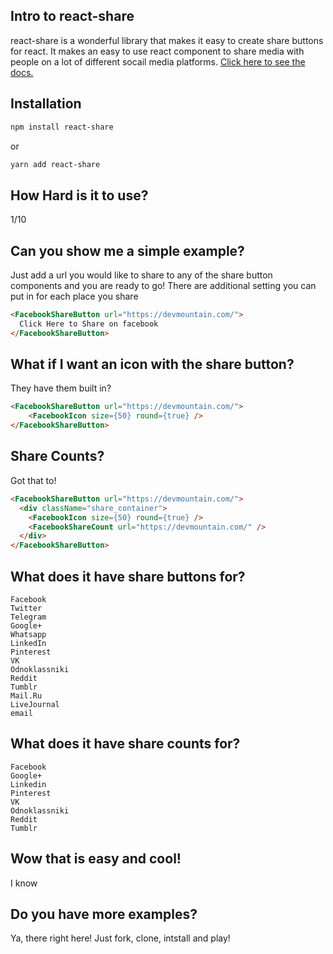 ## Intro to react-share

react-share is a wonderful library that makes it easy to create share buttons for react. It makes an easy to use react component to share media with people on a lot of different socail media platforms. <a href='https://github.com/nygardk/react-share' >Click here to see the docs.</a>
## Installation 
```bash
npm install react-share
```
or
```bash
yarn add react-share
```

## How Hard is it to use?
1/10

## Can you show me a simple example?
Just add a url you would like to share to any of the share button components and you are ready to go! There are additional setting you can put in for each place you share

```html
<FacebookShareButton url="https://devmountain.com/">
  Click Here to Share on facebook
</FacebookShareButton>
```

## What if I want an icon with the share button?
They have them built in?
```html
<FacebookShareButton url="https://devmountain.com/">
    <FacebookIcon size={50} round={true} />
</FacebookShareButton>
```

## Share Counts? 
Got that to!

```html
<FacebookShareButton url="https://devmountain.com/">
  <div className="share_container">
    <FacebookIcon size={50} round={true} />
    <FacebookShareCount url="https://devmountain.com/" />
  </div>
</FacebookShareButton>
```

## What does it have share buttons for?

    Facebook
    Twitter
    Telegram
    Google+
    Whatsapp
    LinkedIn
    Pinterest
    VK
    Odnoklassniki
    Reddit
    Tumblr
    Mail.Ru
    LiveJournal
    email

## What does it have share counts for?

    Facebook
    Google+
    Linkedin
    Pinterest
    VK
    Odnoklassniki
    Reddit
    Tumblr

## Wow that is easy and cool!
I know

## Do you have more examples?
Ya, there right here! Just fork, clone, intstall and play!